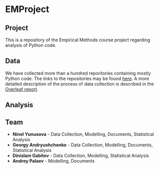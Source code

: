 # EMProject

## Project
This is a repository of the Empirical Methods course project regarding analysis of Python code.  

## Data
We have collected more than a hundred reporitories containing mostly Python code. The links to the repositories may be found [here](MetricsCalculation/Repos/). A more detailed description of the process of data collection is described in the [Overleaf report](https://www.overleaf.com/project/65006cc84a750f7e0aa6a12c).

## Analysis

## Team
* **Ninel Yunusova** - Data Collection, Modelling, Documents, Statistical Analysis
* **Georgy Andryushchenko** - Data Collection, Modelling, Documents, Statistical Analysis
* **Dinislam Gabitov** - Data Collection, Modelling, Statistical Analysis
* **Andrey Palaev** - Modelling, Documents
